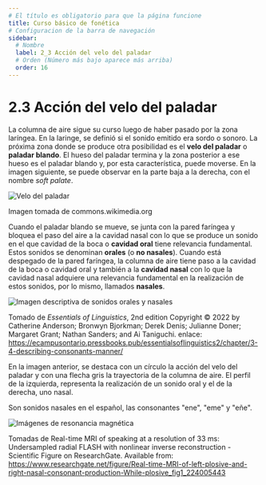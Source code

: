 ```yaml
---
# El título es obligatorio para que la página funcione
title: Curso básico de fonética
# Configuracion de la barra de navegación
sidebar:
  # Nombre
  label: 2_3 Acción del velo del paladar
  # Orden (Número más bajo aparece más arriba)
  order: 16
---
```

# 2.3 Acción del velo del paladar

La columna de aire sigue su curso luego de haber pasado por la zona laríngea. En la laringe, se definió si el sonido emitido era sordo o sonoro.
La próxima zona donde se produce otra posibilidad es el **velo del paladar** o **paladar blando**. El hueso del paladar termina y la zona posterior a ese hueso es el paladar blando y, por esta característica, puede moverse. En la imagen siguiente, se puede observar en la parte baja a la derecha, con el nombre *soft palate*.

![Velo del paladar](https://upload.wikimedia.org/wikipedia/commons/8/87/Gray855.png)

Imagen tomada de commons.wikimedia.org

Cuando el paladar blando se mueve, se junta con la pared faríngea y bloquea el paso del aire a la cavidad nasal con lo que se produce un sonido en el que cavidad de la boca o **cavidad oral** tiene relevancia fundamental. Estos sonidos se denominan **orales** (o **no nasales**). Cuando está despegado de la pared faríngea, la columna de aire tiene paso a la cavidad de la boca o cavidad oral y también a la **cavidad nasal** con lo que la cavidad nasal adquiere una relevancia fundamental en la realización de estos sonidos, por lo mismo, llamados **nasales**.

![Imagen descriptiva de sonidos orales y nasales](https://ecampusontario.pressbooks.pub/app/uploads/sites/1310/2022/08/3.9-midsagittal-nasal-stops-1536x931.png)

Tomado de *Essentials of Linguistics*, 2nd edition Copyright © 2022 by Catherine Anderson; Bronwyn Bjorkman; Derek Denis; Julianne Doner; Margaret Grant; Nathan Sanders; and Ai Taniguchi. 
enlace: https://ecampusontario.pressbooks.pub/essentialsoflinguistics2/chapter/3-4-describing-consonants-manner/

En la imagen anterior, se destaca con un círculo la acción del velo del paladar y con una flecha gris la trayectoria de la columna de aire. El perfil de la izquierda, representa la realización de un sonido oral y el de la derecha, uno nasal.

Son sonidos nasales en el español, las consonantes "ene", "eme" y "eñe".


![Imágenes de resonancia magnética](https://www.researchgate.net/profile/Jens-Frahm/publication/224005443/figure/fig1/AS:279034882740224@1443538508029/Real-time-MRI-of-left-plosive-and-right-nasal-consonant-production-While-plosive.png)

Tomadas de Real-time MRI of speaking at a resolution of 33 ms: Undersampled radial FLASH with nonlinear inverse reconstruction - Scientific Figure on ResearchGate. Available from: https://www.researchgate.net/figure/Real-time-MRI-of-left-plosive-and-right-nasal-consonant-production-While-plosive_fig1_224005443

